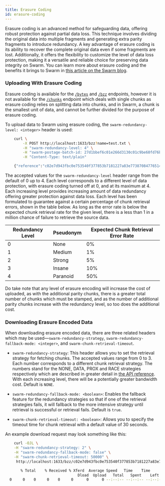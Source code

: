 ```yaml
---
title: Erasure Coding
id: erasure-coding
---
```


Erasure coding is an advanced method for safeguarding data, offering robust protection against partial data loss. This technique involves dividing the original data into multiple fragments and generating extra parity fragments to introduce redundancy. A key advantage of erasure coding is its ability to recover the complete original data even if some fragments are lost. Additionally, it offers the flexibility to customize the level of data loss protection, making it a versatile and reliable choice for preserving data integrity on Swarm. You can learn more about erasure coding and the benefits it brings to Swarm in [this article on the Swarm blog](https://blog.ethswarm.org/foundation/2023/erasure-coding-supercharges-swarm/).  

### Uploading With Erasure Coding

Erasure coding is available for the [`/bytes`](/api/#tag/Bytes) and [`/bzz`](/api/#tag/BZZ) endpoints, however it is not available for the [`/chunks`](/api/#tag/Chunk) endpoint which deals with single chunks as erasure coding relies on splitting data into chunks, and in Swarm, a chunk is the smallest unit of data, and cannot be further divided for the purpose of erasure coding. 

To upload data to Swarm using erasure coding, the `swarm-redundancy-level: <integer>` header is used:

```bash
    curl \
        -X POST http://localhost:1633/bzz?name=test.txt \
        -H "swarm-redundancy-level: 4" \
        -H "swarm-postage-batch-id: 27d1bbef6c01e266d3130c01c9be60fd76b4a69d6f8ea6291548e1644bcf9001" \
        -H "Content-Type: text/plain" 

    {"reference":"c02e7d943fbc0e753540f377853b7181227a83e773870847765143681511c97d"}
```

The accepted values for the `swarm-redundancy-level` header range from the default of 0 up to 4. Each level corresponds to a different level of data protection, with erasure coding turned off at 0, and at its maximum at 4. Each increasing level provides increasing amount of data redundancy offering greater protection against data loss. Each level has been formulated to guarantee against a certain percentage of chunk retrieval errors, shown in the table below. As long as the error rate is below the expected chunk retrieval rate for the given level, there is a less than 1 in a million chance of failure to retrieve the source data.

| Redundancy Level | Pseudonym | Expected Chunk Retrieval Error Rate |
| ---------------- | --------- | ----------------------------------- |
| 0                | None      | 0%                                  |
| 1                | Medium    | 1%                                  |
| 2                | Strong    | 5%                                  |
| 3                | Insane    | 10%                                 |
| 4                | Paranoid  | 50%                                 |

Do take note that any level of erasure encoding will increase the cost of uploaded, as with the additional parity chunks, there is a greater total number of chunks which must be stamped, and as the number of additional parity chunks increase with the redundancy level, so too does the additional cost.

### Downloading Erasure Encoded Data

When downloading erasure encoded data, there are three related headers which may be used—`swarm-redundancy-strategy`, `swarm-redundancy-fallback-mode: <integer>`, and `swarm-chunk-retrieval-timeout`. 

* `swarm-redundancy-strategy`:  This header allows you to set the retrieval strategy for fetching chunks. The accepted values range from 0 to 3. Each number corresponds to a different chunk retrieval strategy. The numbers stand for the NONE, DATA, PROX and RACE strategies respectively which are described in greater detail in [the API reference](/api/#tag/BZZ/paths/~1bzz~1{reference}/get). With each increasing level, there will be a potentially greater bandwidth cost. Default is `NONE`.

* `swarm-redundancy-fallback-mode: <boolean>`: Enables the fallback feature for the redundancy strategies so that if one of the retrieval strategies fails, it will fallback to the more intensive strategy until retrieval is successful or retrieval fails. Default is `true`.

* `swarm-chunk-retrieval-timeout: <boolean>`: Allows you to specify the timeout time for chunk retrieval with a default value of 30 seconds. 

An example download request may look something like this:

```bash
    curl -OJL \
    -H "swarm-redundancy-strategy: 2" \
    -H "swarm-redundancy-fallback-mode: false" \
    -H "swarm-chunk-retrieval-timeout: 50000" \
     http://localhost:1633/bzz/c02e7d943fbc0e753540f377853b7181227a83e773870847765143681511c97d/

       % Total    % Received % Xferd  Average Speed   Time    Time     Time  Current
                                 Dload  Upload   Total   Spent    Left  Speed
  0     0    0     0    0     0      0      0 --:--:-- --:--:-- --:--:--     0
```
